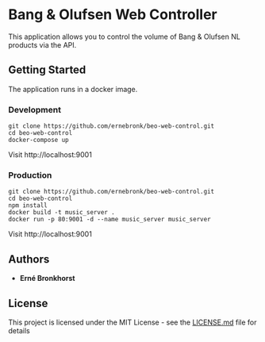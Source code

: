 # Bang & Olufsen Web Controller

This application allows you to control the volume of Bang & Olufsen NL products via the API.

## Getting Started

The application runs in  a docker image.

### Development
```
git clone https://github.com/ernebronk/beo-web-control.git
cd beo-web-control
docker-compose up
```

Visit http://localhost:9001

### Production

```
git clone https://github.com/ernebronk/beo-web-control.git
cd beo-web-control
npm install
docker build -t music_server .
docker run -p 80:9001 -d --name music_server music_server
```

Visit http://localhost:9001


## Authors

* **Erné Bronkhorst**

## License

This project is licensed under the MIT License - see the [LICENSE.md](LICENSE.md) file for details
